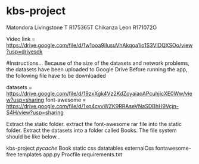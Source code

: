# kbs-project 
Matondora Livingstone T R175365T
Chikanza Leon R171072O

Video link = https://drive.google.com/file/d/1w1ooa9iIusuVhAkqoa1io1S3VlDQXSOo/view?usp=drivesdk

#Instructions...
Because of the size of the datasets and network problems, the datasets have been uploaded to Google Drive
Before running the app, the following file have to be downloaded

datasets = https://drive.google.com/file/d/19zxXgk4Vz2KdZoyaiaoAPcuhjicXE0Ww/view?usp=sharing
font-awesome = https://drive.google.com/file/d/1xp4cvvWZK9RRAseVNaSDBhH9Vcjn-S4H/view?usp=sharing

Extract the static folder. extract the font-awesome rar file into the static folder.
Extract the datasets into a folder called Books.
The file system should be like below...

kbs-project
  _pycache_
  Book
  static
    css
    datatables
    externalCss
    fontawesome-free
  templates
  app.py
  Procfile
  requirements.txt

